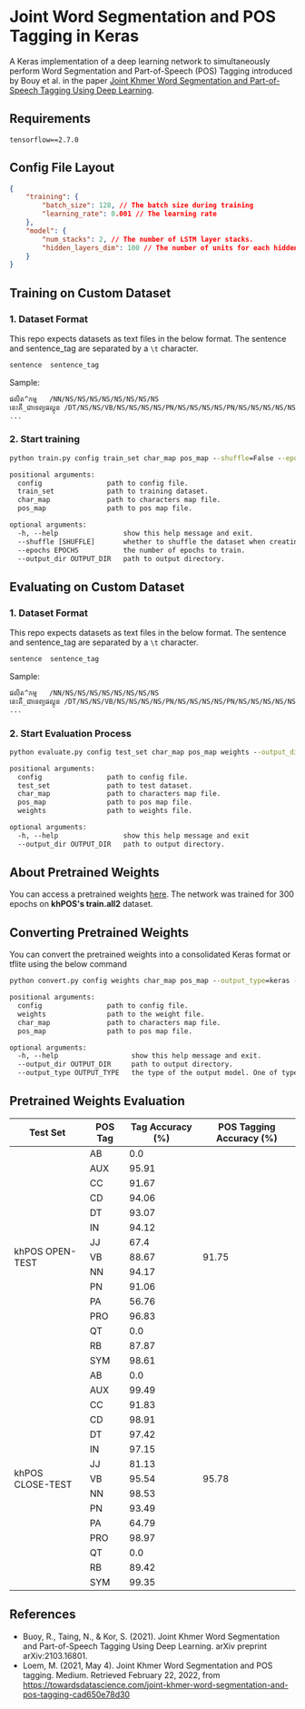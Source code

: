 # Joint Word Segmentation and POS Tagging in Keras

A Keras implementation of a deep learning network to simultaneously perform Word Segmentation and Part-of-Speech (POS) Tagging introduced by Bouy et al. in the paper [Joint Khmer Word Segmentation and Part-of-Speech Tagging Using Deep Learning](https://arxiv.org/abs/2103.16801).

## Requirements

```
tensorflow==2.7.0
```

## Config File Layout

```json
{
    "training": {
        "batch_size": 128, // The batch size during training
        "learning_rate": 0.001 // The learning rate
    },
    "model": {
        "num_stacks": 2, // The number of LSTM layer stacks.
        "hidden_layers_dim": 100 // The number of units for each hidden LSTM layers.
    }
}
```

## Training on Custom Dataset

### 1. Dataset Format

This repo expects datasets as text files in the below format. The sentence and sentence_tag are separated by a `\t` character.

```txt
sentence  sentence_tag
```

Sample:

```txt
ផលិត^កម្ម	/NN/NS/NS/NS/NS/NS/NS/NS/NS
នេះគឺ_ជាទេព្យផល្គុន	/DT/NS/NS/VB/NS/NS/NS/NS/PN/NS/NS/NS/NS/PN/NS/NS/NS/NS/NS
...
```

### 2. Start training

```cmd
python train.py config train_set char_map pos_map --shuffle=False --epochs=300 --output_dir=output
```

```txt
positional arguments:
  config                path to config file.
  train_set             path to training dataset.
  char_map              path to characters map file.
  pos_map               path to pos map file.

optional arguments:
  -h, --help                show this help message and exit.
  --shuffle [SHUFFLE]       whether to shuffle the dataset when creating the batch.
  --epochs EPOCHS           the number of epochs to train.
  --output_dir OUTPUT_DIR   path to output directory.
```

## Evaluating on Custom Dataset

### 1. Dataset Format

This repo expects datasets as text files in the below format. The sentence and sentence_tag are separated by a `\t` character.

```txt
sentence  sentence_tag
```

Sample:

```txt
ផលិត^កម្ម	/NN/NS/NS/NS/NS/NS/NS/NS/NS
នេះគឺ_ជាទេព្យផល្គុន	/DT/NS/NS/VB/NS/NS/NS/NS/PN/NS/NS/NS/NS/PN/NS/NS/NS/NS/NS
...
```

### 2. Start Evaluation Process

```cmd
python evaluate.py config test_set char_map pos_map weights --output_dir=output
```

```txt
positional arguments:
  config                path to config file.
  test_set              path to test dataset.
  char_map              path to characters map file.
  pos_map               path to pos map file.
  weights               path to weights file.

optional arguments:
  -h, --help                show this help message and exit
  --output_dir OUTPUT_DIR   path to output directory.
```

## About Pretrained Weights

You can access a pretrained weights [here](pretrained). The network was trained for 300 epochs on **khPOS's train.all2** dataset.

## Converting Pretrained Weights

You can convert the pretrained weights into a consolidated Keras format or tflite using the below command

```cmd
python convert.py config weights char_map pos_map --output_type=keras --output_dir=output
```
```txt
positional arguments:
  config                path to config file.
  weights               path to the weight file.
  char_map              path to characters map file.
  pos_map               path to pos map file.

optional arguments:
  -h, --help                  show this help message and exit.
  --output_dir OUTPUT_DIR     path to output directory.
  --output_type OUTPUT_TYPE   the type of the output model. One of type: "keras", "tflite"
```

## Pretrained Weights Evaluation

<table>
    <thead>
        <tr>
            <th>Test Set</th>
            <th>POS Tag</th>
            <th>Tag Accuracy (%)</th>
            <th>POS Tagging Accuracy (%)</th>
        </tr>
    </thead>
    <tbody>
        <tr>
            <td rowspan=15>khPOS OPEN-TEST</td>
            <td>AB</td>
            <td>0.0</td>
            <td rowspan=15>91.75</td>
        </tr>
        <tr>
            <td>AUX</td>
            <td>95.91</td>
        </tr>
        <tr>
            <td>CC</td>
            <td>91.67</td>
        </tr>
        <tr>
            <td>CD</td>
            <td>94.06</td>
        </tr>
        <tr>
            <td>DT</td>
            <td>93.07</td>
        </tr>
        <tr>
          <td>IN</td>
          <td>94.12</td>
        </tr>
        <tr>
          <td>JJ</td>
          <td>67.4 </td>
        </tr>
        <tr>
          <td>VB</td>
          <td>88.67</td>
        </tr>
        <tr>
          <td>NN</td>
          <td>94.17</td>
        </tr>
        <tr>
          <td>PN</td>
          <td>91.06</td>
        </tr>
        <tr>
          <td>PA</td>
          <td>56.76</td>
        </tr>
        <tr>
          <td>PRO</td>
          <td>96.83</td>
        </tr>
        <tr>
          <td>QT</td>
          <td>0.0</td>
        </tr>
        <tr>
          <td>RB</td>
          <td>87.87</td>
        </tr>
        <tr>
          <td>SYM</td>
          <td>98.61</td>
        </tr>
        <tr>
            <td rowspan=15>khPOS CLOSE-TEST</td>
            <td>AB</td>
            <td>0.0</td>
            <td rowspan=15>95.78</td>
        </tr>
        <tr>
            <td>AUX</td>
            <td>99.49</td>
        </tr>
        <tr>
            <td>CC</td>
            <td>91.83</td>
        </tr>
        <tr>
            <td>CD</td>
            <td>98.91</td>
        </tr>
        <tr>
            <td>DT</td>
            <td>97.42</td>
        </tr>
        <tr>
          <td>IN</td>
          <td>97.15</td>
        </tr>
        <tr>
          <td>JJ</td>
          <td>81.13</td>
        </tr>
        <tr>
          <td>VB</td>
          <td>95.54</td>
        </tr>
        <tr>
          <td>NN</td>
          <td>98.53</td>
        </tr>
        <tr>
          <td>PN</td>
          <td>93.49</td>
        </tr>
        <tr>
          <td>PA</td>
          <td>64.79</td>
        </tr>
        <tr>
          <td>PRO</td>
          <td>98.97</td>
        </tr>
        <tr>
          <td>QT</td>
          <td>0.0</td>
        </tr>
        <tr>
          <td>RB</td>
          <td>89.42</td>
        </tr>
        <tr>
          <td>SYM</td>
          <td>99.35</td>
        </tr>
    </tbody>
</table>

## References

- Buoy, R., Taing, N., & Kor, S. (2021). Joint Khmer Word Segmentation and Part-of-Speech Tagging Using Deep Learning. arXiv preprint arXiv:2103.16801.
- Loem, M. (2021, May 4). Joint Khmer Word Segmentation and POS tagging. Medium. Retrieved February 22, 2022, from <https://towardsdatascience.com/joint-khmer-word-segmentation-and-pos-tagging-cad650e78d30>